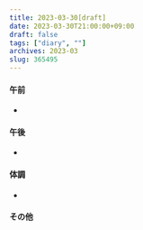 ```yaml
---
title: 2023-03-30[draft]
date: 2023-03-30T21:00:00+09:00
draft: false
tags: ["diary", ""]
archives: 2023-03
slug: 365495
---
```

#### 午前
- 
#### 午後
- 
#### 体調
- 
#### その他